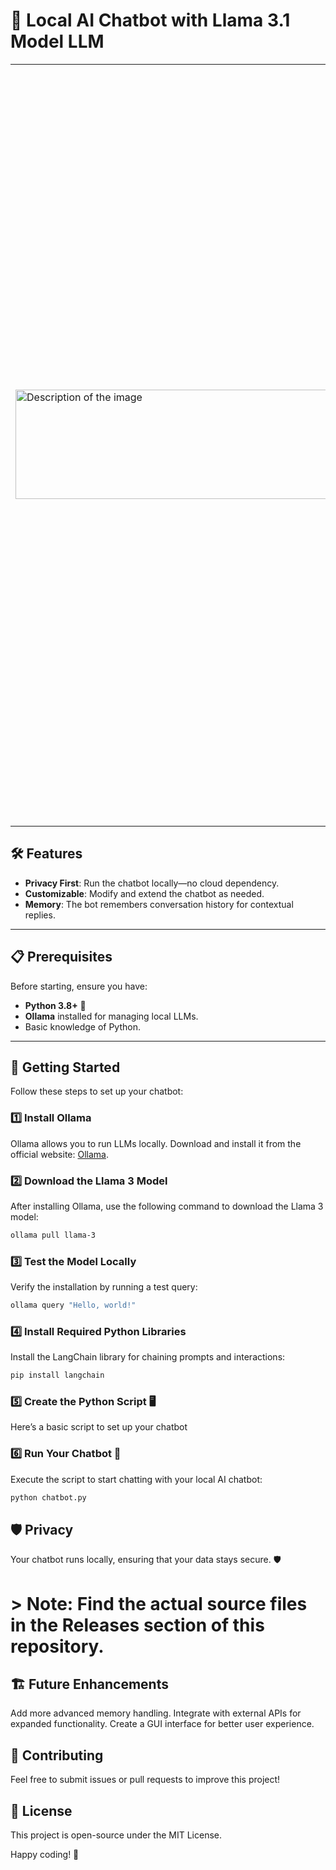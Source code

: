 # 🤖 Local AI Chatbot with Llama 3.1 Model LLM

<table style="border-collapse: collapse;">
  <tr>
    <td style="border: none;">
      
<img src="https://github.com/user-attachments/assets/ab0e7268-43ec-40e7-9d64-9f065f66ab2f" style="height: 175px; width: 1000px;" alt="Description of the image">
      
</td>
    <td style="border: none;">
      
This project demonstrates how to create a Python-based AI chatbot using the Llama 3 model, running entirely on your local machine for enhanced privacy and control. By leveraging the Ollama tool to download and manage the model locally and the LangChain library for building prompt templates and conversation chains, this chatbot can engage in contextual conversations with memory retention. The guide includes step-by-step instructions for setting up the environment, downloading the model, and writing a Python script to interact with it, making it a perfect starting point for AI enthusiasts who value customization and data privacy. 🚀 
   
  </td> 
  </tr>
</table>

## 🛠 Features  
- **Privacy First**: Run the chatbot locally—no cloud dependency.  
- **Customizable**: Modify and extend the chatbot as needed.  
- **Memory**: The bot remembers conversation history for contextual replies.  

---

## 📋 Prerequisites  
Before starting, ensure you have:  
- **Python 3.8+** 🐍  
- **Ollama** installed for managing local LLMs.  
- Basic knowledge of Python.  

---

## 🚀 Getting Started  

Follow these steps to set up your chatbot:  

### 1️⃣ Install Ollama  
Ollama allows you to run LLMs locally. Download and install it from the official website: [Ollama](https://ollama.ai).  

### 2️⃣ Download the Llama 3 Model  
After installing Ollama, use the following command to download the Llama 3 model:  
```bash  
ollama pull llama-3  
```

### 3️⃣ Test the Model Locally
Verify the installation by running a test query:
```bash
ollama query "Hello, world!"  
```

### 4️⃣ Install Required Python Libraries
Install the LangChain library for chaining prompts and interactions:
```bash
pip install langchain  
```

### 5️⃣ Create the Python Script 🖥️
Here’s a basic script to set up your chatbot

### 6️⃣ Run Your Chatbot 🎉
Execute the script to start chatting with your local AI chatbot:
```bash
python chatbot.py  
```
## 🛡️ Privacy
Your chatbot runs locally, ensuring that your data stays secure. 🛡️

# > **Note:** Find the actual source files in the **Releases** section of this repository.

## 🏗️ Future Enhancements
Add more advanced memory handling.
Integrate with external APIs for expanded functionality.
Create a GUI interface for better user experience.

## 🤝 Contributing
Feel free to submit issues or pull requests to improve this project!

## 📜 License
This project is open-source under the MIT License.

Happy coding! 🚀

